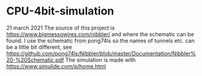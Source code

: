 # CPU-4bit-simulation
21 march 2021
The source of this project is https://www.bigmessowires.com/nibbler/ and where the schematic can be found. I use the schematic from pong74ls so the names of tunnels etc. can be a little bit different, see https://github.com/pong74ls/Nibbler/blob/master/Documentation/Nibbler%20-%20Schematic.pdf
The simulation is made with https://www.simulide.com/p/home.html
